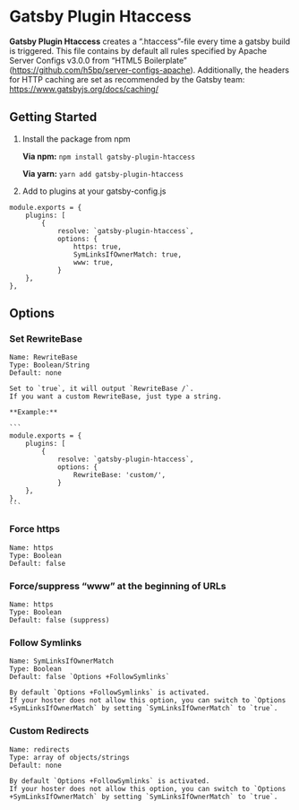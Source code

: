 # Gatsby Plugin Htaccess

**Gatsby Plugin Htaccess** creates a “.htaccess”-file every time a gatsby build is triggered.
This file contains by default all rules specified by Apache Server Configs v3.0.0 from “HTML5 Boilerplate” (https://github.com/h5bp/server-configs-apache).
Additionally, the headers for HTTP caching are set as recommended by the Gatsby team: https://www.gatsbyjs.org/docs/caching/

## Getting Started

1. Install the package from npm

   **Via npm:** `npm install gatsby-plugin-htaccess`

   **Via yarn:** `yarn add gatsby-plugin-htaccess`

2. Add to plugins at your gatsby-config.js

```
module.exports = {
    plugins: [
        {
            resolve: `gatsby-plugin-htaccess`,
            options: {
                https: true,
                SymLinksIfOwnerMatch: true,
                www: true,
            }
    },
},
```

## Options

### Set RewriteBase

    Name: RewriteBase
    Type: Boolean/String
    Default: none

    Set to `true`, it will output `RewriteBase /`.
    If you want a custom RewriteBase, just type a string.

    **Example:**

    ```
    module.exports = {
        plugins: [
            {
                resolve: `gatsby-plugin-htaccess`,
                options: {
                    RewriteBase: 'custom/',
                }
        },
    },
    ```

### Force https

    Name: https
    Type: Boolean
    Default: false

### Force/suppress “www” at the beginning of URLs

    Name: https
    Type: Boolean
    Default: false (suppress)

### Follow Symlinks

    Name: SymLinksIfOwnerMatch
    Type: Boolean
    Default: false `Options +FollowSymlinks`

    By default `Options +FollowSymlinks` is activated.
    If your hoster does not allow this option, you can switch to `Options +SymLinksIfOwnerMatch` by setting `SymLinksIfOwnerMatch` to `true`.

### Custom Redirects

    Name: redirects
    Type: array of objects/strings
    Default: none

    By default `Options +FollowSymlinks` is activated.
    If your hoster does not allow this option, you can switch to `Options +SymLinksIfOwnerMatch` by setting `SymLinksIfOwnerMatch` to `true`.
